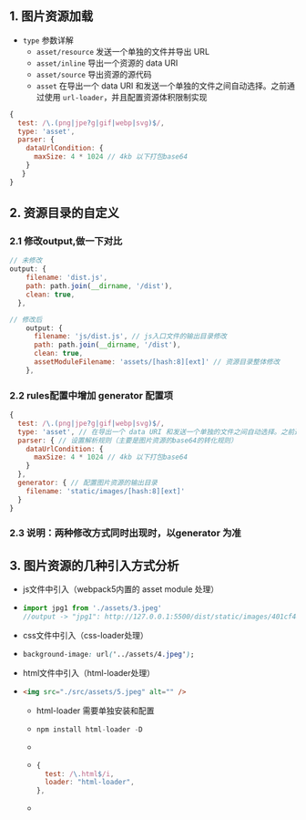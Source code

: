 ## 1. 图片资源加载

- `type` 参数详解
  - `asset/resource` 发送一个单独的文件并导出 URL
  - `asset/inline` 导出一个资源的 data URI
  - `asset/source` 导出资源的源代码
  - `asset` 在导出一个 data URI 和发送一个单独的文件之间自动选择。之前通过使用 `url-loader`，并且配置资源体积限制实现

```js
{
  test: /\.(png|jpe?g|gif|webp|svg)$/,
  type: 'asset', 
  parser: {
    dataUrlCondition: {
      maxSize: 4 * 1024 // 4kb 以下打包base64
    }
   }
}
```

## 2. 资源目录的自定义

### 2.1 修改output,做一下对比

```js
// 未修改  
output: {
    filename: 'dist.js',
    path: path.join(__dirname, '/dist'),
    clean: true,
  },

// 修改后
    output: {
      filename: 'js/dist.js', // js入口文件的输出目录修改
      path: path.join(__dirname, '/dist'),
      clean: true,
      assetModuleFilename: 'assets/[hash:8][ext]' // 资源目录整体修改
    },
```

### 2.2 rules配置中增加  generator 配置项

```js
{
  test: /\.(png|jpe?g|gif|webp|svg)$/,
  type: 'asset', // 在导出一个 data URI 和发送一个单独的文件之间自动选择。之前通过使用 url-loader，并且配置资源体积限制实现。
  parser: { // 设置解析规则（主要是图片资源的base64的转化规则）
    dataUrlCondition: {
      maxSize: 4 * 1024 // 4kb 以下打包base64
    }
  },
  generator: { // 配置图片资源的输出目录
    filename: 'static/images/[hash:8][ext]'
  }
}
```

### 2.3 说明：两种修改方式同时出现时，以generator 为准

## 3. 图片资源的几种引入方式分析

- js文件中引入（webpack5内置的 asset module 处理）

- ```js
  import jpg1 from './assets/3.jpeg'
  //output -> "jpg1": http://127.0.0.1:5500/dist/static/images/401cf448.jpeg
  ```

- css文件中引入（css-loader处理）

- ```css
  background-image: url('../assets/4.jpeg');
  ```

- html文件中引入（html-loader处理）

- ```html
  <img src="./src/assets/5.jpeg" alt="" />
  ```

  - html-loader 需要单独安装和配置

  - ```js
    npm install html-loader -D
    ```

  - ​

  - ```js
    {
      test: /\.html$/i,
      loader: "html-loader",
    },
    ```

  - ​